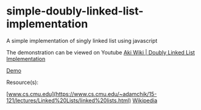 # simple-doubly-linked-list-implementation
A simple implementation of singly linked list using javascript

The demonstration can be viewed on Youtube
[Aki Wiki | Doubly Linked List Implementation](https://www.youtube.com/watch?v=FOyOK0TuETc)

[Demo](https://akkarachaiwangcharoensap.github.io/simple-doubly-linked-list-implementation/)

Resource(s):

[www.cs.cmu.edu](https://www.cs.cmu.edu/~adamchik/15-121/lectures/Linked%20Lists/linked%20lists.html)
[Wikipedia](https://en.wikipedia.org/wiki/Linked_list)
